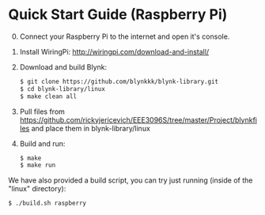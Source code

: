 # Quick Start Guide (Raspberry Pi)

0. Connect your Raspberry Pi to the internet and open it's console.

1. Install WiringPi:
    http://wiringpi.com/download-and-install/

2. Download and build Blynk:
    ```bash
    $ git clone https://github.com/blynkkk/blynk-library.git
    $ cd blynk-library/linux
    $ make clean all
    ```

3. Pull files from https://github.com/rickyjericevich/EEE3096S/tree/master/Project/blynkfiles and place them in blynk-library/linux

4. Build and run:
    ```bash
    $ make
    $ make run
    ```

We have also provided a build script, you can try just running (inside of the "linux" directory):
   
   ```bash
   $ ./build.sh raspberry
   ```
